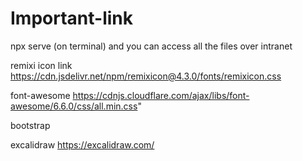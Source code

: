 # Important-link

npx serve (on terminal) and you can access all the files over intranet

remixi icon link
https://cdn.jsdelivr.net/npm/remixicon@4.3.0/fonts/remixicon.css

font-awesome
https://cdnjs.cloudflare.com/ajax/libs/font-awesome/6.6.0/css/all.min.css"

bootstrap
<link href="https://cdn.jsdelivr.net/npm/bootstrap@5.3.3/dist/css/bootstrap.min.css" rel="stylesheet" integrity="sha384-QWTKZyjpPEjISv5WaRU9OFeRpok6YctnYmDr5pNlyT2bRjXh0JMhjY6hW+ALEwIH" crossorigin="anonymous">

excalidraw
https://excalidraw.com/
